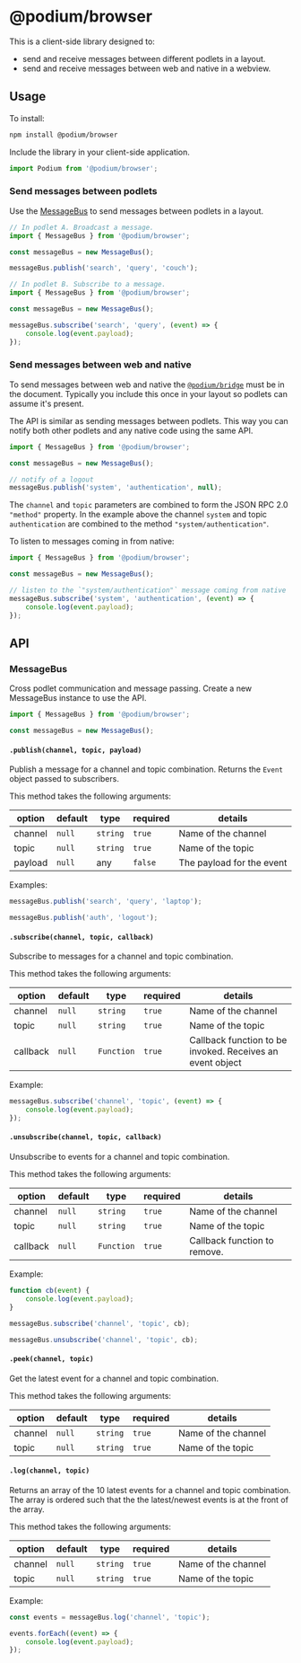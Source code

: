 # @podium/browser

This is a client-side library designed to:

-   send and receive messages between different podlets in a layout.
-   send and receive messages between web and native in a webview.

## Usage

To install:

```sh
npm install @podium/browser
```

Include the library in your client-side application.

```js
import Podium from '@podium/browser';
```

### Send messages between podlets

Use the [MessageBus](#messagebus) to send messages between podlets in a layout.

```javascript
// In podlet A. Broadcast a message.
import { MessageBus } from '@podium/browser';

const messageBus = new MessageBus();

messageBus.publish('search', 'query', 'couch');
```

```js
// In podlet B. Subscribe to a message.
import { MessageBus } from '@podium/browser';

const messageBus = new MessageBus();

messageBus.subscribe('search', 'query', (event) => {
    console.log(event.payload);
});
```

### Send messages between web and native

To send messages between web and native the [`@podium/bridge`](https://github.com/podium-lib/bridge) must be in the document. Typically you include this once in your layout so podlets can assume it's present.

The API is similar as sending messages between podlets. This way you can notify both other podlets and any native code using the same API.

```js
import { MessageBus } from '@podium/browser';

const messageBus = new MessageBus();

// notify of a logout
messageBus.publish('system', 'authentication', null);
```

The `channel` and `topic` parameters are combined to form the JSON RPC 2.0 `"method"` property. In the example above the channel `system` and topic `authentication` are combined to the method `"system/authentication"`.

To listen to messages coming in from native:

```js
import { MessageBus } from '@podium/browser';

const messageBus = new MessageBus();

// listen to the `"system/authentication"` message coming from native
messageBus.subscribe('system', 'authentication', (event) => {
    console.log(event.payload);
});
```

## API

### MessageBus

Cross podlet communication and message passing.
Create a new MessageBus instance to use the API.

```javascript
import { MessageBus } from '@podium/browser';

const messageBus = new MessageBus();
```

#### `.publish(channel, topic, payload)`

Publish a message for a channel and topic combination. Returns the `Event` object passed to subscribers.

This method takes the following arguments:

| option  | default | type     | required | details                   |
| ------- | ------- | -------- | -------- | ------------------------- |
| channel | `null`  | `string` | `true`   | Name of the channel       |
| topic   | `null`  | `string` | `true`   | Name of the topic         |
| payload | `null`  | any      | `false`  | The payload for the event |

Examples:

```javascript
messageBus.publish('search', 'query', 'laptop');

messageBus.publish('auth', 'logout');
```

#### `.subscribe(channel, topic, callback)`

Subscribe to messages for a channel and topic combination.

This method takes the following arguments:

| option   | default | type       | required | details                                                   |
| -------- | ------- | ---------- | -------- | --------------------------------------------------------- |
| channel  | `null`  | `string`   | `true`   | Name of the channel                                       |
| topic    | `null`  | `string`   | `true`   | Name of the topic                                         |
| callback | `null`  | `Function` | `true`   | Callback function to be invoked. Receives an event object |

Example:

```javascript
messageBus.subscribe('channel', 'topic', (event) => {
    console.log(event.payload);
});
```

#### `.unsubscribe(channel, topic, callback)`

Unsubscribe to events for a channel and topic combination.

This method takes the following arguments:

| option   | default | type       | required | details                      |
| -------- | ------- | ---------- | -------- | ---------------------------- |
| channel  | `null`  | `string`   | `true`   | Name of the channel          |
| topic    | `null`  | `string`   | `true`   | Name of the topic            |
| callback | `null`  | `Function` | `true`   | Callback function to remove. |

Example:

```javascript
function cb(event) {
    console.log(event.payload);
}

messageBus.subscribe('channel', 'topic', cb);

messageBus.unsubscribe('channel', 'topic', cb);
```

#### `.peek(channel, topic)`

Get the latest event for a channel and topic combination.

This method takes the following arguments:

| option  | default | type     | required | details             |
| ------- | ------- | -------- | -------- | ------------------- |
| channel | `null`  | `string` | `true`   | Name of the channel |
| topic   | `null`  | `string` | `true`   | Name of the topic   |

#### `.log(channel, topic)`

Returns an array of the 10 latest events for a channel and topic combination.
The array is ordered such that the the latest/newest events is at the front of the array.

This method takes the following arguments:

| option  | default | type     | required | details             |
| ------- | ------- | -------- | -------- | ------------------- |
| channel | `null`  | `string` | `true`   | Name of the channel |
| topic   | `null`  | `string` | `true`   | Name of the topic   |

Example:

```javascript
const events = messageBus.log('channel', 'topic');

events.forEach((event) => {
    console.log(event.payload);
});
```
